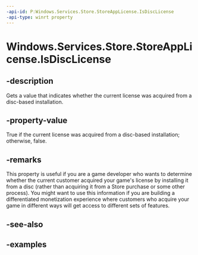 ```yaml
---
-api-id: P:Windows.Services.Store.StoreAppLicense.IsDiscLicense
-api-type: winrt property
---
```


<!-- Property syntax.
public bool IsDiscLicense { get; }
-->

# Windows.Services.Store.StoreAppLicense.IsDiscLicense

## -description
Gets a value that indicates whether the current license was acquired from a disc-based installation.

## -property-value
True if the current license was acquired from a disc-based installation; otherwise, false.

## -remarks
This property is useful if you are a game developer who wants to determine whether the current customer acquired your game's license by installing it from a disc (rather than acquiring it from a Store purchase or some other process). You might want to use this information if you are building a differentiated monetization experience where customers who acquire your game in different ways will get access to different sets of features.

## -see-also

## -examples
